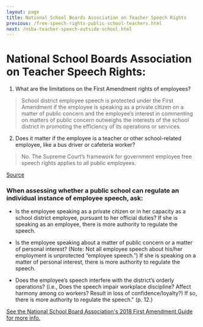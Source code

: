 ```yaml
---
layout: page
title: National School Boards Association on Teacher Speech Rights
previous: /free-speech-rights-public-school-teachers.html
next: /nsba-teacher-speech-outside-school.html
---
```


National School Boards Association on Teacher Speech Rights:
=================

1. What are the limitations on the First Amendment rights of employees?
> School district employee speech is protected under the First Amendment if the employee is speaking as a private citizen on a matter of public concern and the employee’s interest in commenting on matters of public concern outweighs the interests of the school district in promoting the efficiency of its operations or services.				
					
2. Does it matter if the employee is a teacher or other school-related employee, like a bus driver or cafeteria worker?
> No. The Supreme Court’s framework for government employee free speech rights applies to all public employees. 

[Source](https://cdn-files.nsba.org/s3fs-public/reports/First_Amendment_Guide-2018.pdf?KgOvuu2Dp8KvWkiwF_I9hHhv4wsUROez)

### When assessing whether a public school can regulate an individual instance of employee speech, ask:

* Is the employee speaking as a private citizen or in her capacity as a school district employee, pursuant to her official duties? If she is speaking as an employee, there is more authority to regulate the speech.

* Is the employee speaking about a matter of public concern or a matter of personal interest? (Note: Not all employee speech about his/her employment is unprotected “employee speech.”) If she is speaking on a matter of personal interest, there is more authority to regulate the speech.

* Does the employee’s speech interfere with the district’s orderly operations? (i.e., Does the speech impair workplace discipline? Affect harmony among co workers? Result in loss of confidence/loyalty?) If so, there is more authority to regulate the speech." (p. 12.)

[See the National School Board Association's 2018 First Amendment Guide for more info.](https://www.nsba.org/coercion-conscience-and-first-amendment)


